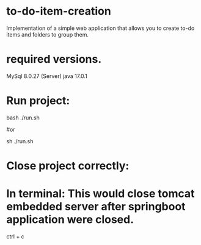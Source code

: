 # to-do-item-creation
Implementation of a simple web application that allows you to create to-do items and folders to group them.

# required versions.

MySql 8.0.27 (Server)
java 17.0.1  

# Run project:

bash ./run.sh

#or

sh ./run.sh

# Close project correctly:
# In terminal: This would close tomcat embedded server after springboot application were closed.

ctrl + c